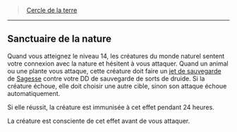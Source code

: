 ﻿---
!GenericItem
Name: Sanctuaire de la nature
Id: druid_earth_hd.md#sanctuaire-de-la-nature
ParentLink: druid_earth_hd.md#cercle-de-la-terre
ParentName: Cercle de la terre
NameLevel: 2
Attributes:
  Name: Sanctuaire de la nature
  Markdown: >+
    ## <!--Name-->Sanctuaire de la nature<!--/Name-->


    Quand vous atteignez le niveau 14, les créatures du monde naturel sentent votre connexion avec la nature et hésitent à vous attaquer. Quand un animal ou une plante vous attaque, cette créature doit faire un [jet de sauvegarde](hd_abilities_jets_de_sauvegarde.md) de [Sagesse](hd_abilities_wisdom.md) contre votre DD de sauvegarde de sorts de druide. Si la créature échoue, elle doit choisir une autre cible, sinon son attaque échoue automatiquement.


    Si elle réussit, la créature est immunisée à cet effet pendant 24 heures.


    La créature est consciente de cet effet avant de vous attaquer.

AttributesDictionary: >+
  Name: Sanctuaire de la nature

  Markdown: >+

    ## <!--Name-->Sanctuaire de la nature<!--/Name-->





    Quand vous atteignez le niveau 14, les créatures du monde naturel sentent votre connexion avec la nature et hésitent à vous attaquer. Quand un animal ou une plante vous attaque, cette créature doit faire un [jet de sauvegarde](hd_abilities_jets_de_sauvegarde.md) de [Sagesse](hd_abilities_wisdom.md) contre votre DD de sauvegarde de sorts de druide. Si la créature échoue, elle doit choisir une autre cible, sinon son attaque échoue automatiquement.





    Si elle réussit, la créature est immunisée à cet effet pendant 24 heures.





    La créature est consciente de cet effet avant de vous attaquer.



---
> [Cercle de la terre](hd_druid_earth.md)

---

## Sanctuaire de la nature

Quand vous atteignez le niveau 14, les créatures du monde naturel sentent votre connexion avec la nature et hésitent à vous attaquer. Quand un animal ou une plante vous attaque, cette créature doit faire un [jet de sauvegarde](hd_abilities_jets_de_sauvegarde.md) de [Sagesse](hd_abilities_wisdom.md) contre votre DD de sauvegarde de sorts de druide. Si la créature échoue, elle doit choisir une autre cible, sinon son attaque échoue automatiquement.

Si elle réussit, la créature est immunisée à cet effet pendant 24 heures.

La créature est consciente de cet effet avant de vous attaquer.

